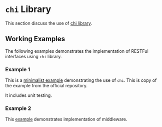 # `chi` Library

This section discuss the use of [chi library](https://github.com/go-chi/chi).

## Working Examples

The following examples demonstrates the implementation of RESTFul interfaces using `chi` library.

### Example 1

This is a [minimalist example](../examples/chi/ex1/main.go) demonstrating the use of `chi`. This is copy of the example from the official repository.

It includes unit testing.

### Example 2

This [example](../examples/chi/ex2/main.go) demonstrates implementation of middleware.
